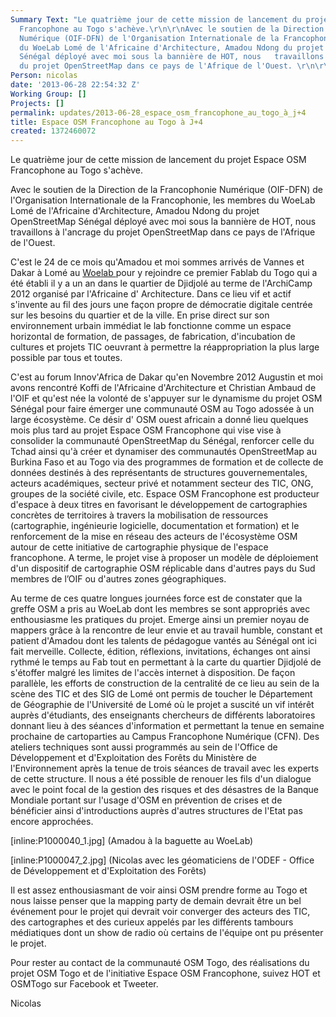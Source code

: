 ```yaml
---
Summary Text: "Le quatrième jour de cette mission de lancement du projet Espace OSM
  Francophone au Togo s'achève.\r\n\r\nAvec le soutien de la Direction de la Francophonie
  Numérique (OIF-DFN) de l'Organisation Internationale de la Francophonie, les membres
  du WoeLab Lomé de l'Africaine d'Architecture, Amadou Ndong du projet OpenStreetMap
  Sénégal déployé avec moi sous la bannière de HOT, nous   travaillons à l'ancrage
  du projet OpenStreetMap dans ce pays de l'Afrique de l'Ouest. \r\n\r\n"
Person: nicolas
date: '2013-06-28 22:54:32 Z'
Working Group: []
Projects: []
permalink: updates/2013-06-28_espace_osm_francophone_au_togo_à_j+4
title: Espace OSM Francophone au Togo à J+4
created: 1372460072
---
```

Le quatrième jour de cette mission de lancement du projet Espace OSM Francophone au Togo s'achève.

Avec le soutien de la Direction de la Francophonie Numérique (OIF-DFN) de l'Organisation Internationale de la Francophonie, les membres du WoeLab Lomé de l'Africaine d'Architecture, Amadou Ndong du projet OpenStreetMap Sénégal déployé avec moi sous la bannière de HOT, nous   travaillons à l'ancrage du projet OpenStreetMap dans ce pays de l'Afrique de l'Ouest. 

C'est le 24 de ce mois qu'Amadou et moi sommes arrivés de Vannes et Dakar à Lomé au <a href="http://wlab.weebly.com/"> Woelab  </a> pour y rejoindre ce premier Fablab du Togo qui a été établi il y a un an dans le quartier de Djidjolé au terme de l'ArchiCamp 2012 organisé par l'Africaine d' Architecture. Dans ce lieu vif et actif s'invente au fil des jours une façon propre de démocratie digitale centrée sur les besoins du quartier et de la ville. En prise direct sur son environnement urbain immédiat le lab fonctionne comme un espace horizontal de formation, de passages, de fabrication, d'incubation de cultures et projets TIC oeuvrant à permettre la réappropriation la plus large possible par tous et toutes.

C'est au forum Innov'Africa de Dakar qu'en Novembre 2012 Augustin et moi avons rencontré Koffi de l'Africaine d'Architecture et Christian Ambaud de l'OIF et qu'est née la volonté de s'appuyer sur le dynamisme du projet OSM Sénégal pour faire émerger une communauté OSM au Togo adossée à un large écosystème. Ce désir d' OSM ouest africain a donné lieu quelques mois plus tard au projet Espace OSM Francophone qui vise vise à consolider la communauté OpenStreetMap du Sénégal, renforcer celle du Tchad ainsi qu'à créer et dynamiser des communautés OpenStreetMap au Burkina Faso et au Togo via des programmes de formation et de collecte de données destinés à des représentants de structures gouvernementales, acteurs académiques, secteur privé et notamment secteur des TIC, ONG, groupes de la société civile, etc. Espace OSM Francophone est producteur d'espace à deux titres en favorisant le développement de cartographies concrètes de territoires à travers la mobilisation de ressources (cartographie, ingénieurie logicielle, documentation et formation) et le renforcement de la mise en réseau des acteurs de l'écosystème OSM autour de cette initiative de cartographie physique de l'espace francophone. A terme, le projet vise à proposer un modèle de déploiement d'un dispositif de cartographie OSM réplicable dans d'autres pays du Sud membres de l’OIF ou d'autres zones géographiques.   

Au terme de ces quatre longues journées force est de constater que la greffe OSM a pris au WoeLab dont les membres se sont appropriés avec enthousiasme les pratiques du projet. Emerge ainsi un premier noyau de mappers grâce à la rencontre de leur envie et au travail humble, constant et patient d'Amadou dont les talents de pédagogue vantés au Sénégal ont ici fait merveille. Collecte, édition, réflexions, invitations, échanges ont ainsi rythmé le temps au Fab tout en permettant à la carte du quartier Djidjolé de s'étoffer malgré les limites de l'accès internet à disposition. De façon parallèle, les efforts de construction de la centralité de ce lieu au sein de la scène des TIC et des SIG de Lomé ont permis de toucher le Département de Géographie de l'Université de Lomé où le projet a suscité un vif intérêt auprès d'étudiants, des enseignants chercheurs de différents laboratoires donnant lieu à des séances d'information et permettant la tenue en semaine prochaine de cartoparties au Campus Francophone Numérique (CFN). Des ateliers techniques sont aussi programmés au sein de l'Office de Développement et d'Exploitation des Forêts du Ministère de l'Environnement après la tenue de trois séances de travail avec les experts de cette structure. Il nous a été possible de renouer les fils d'un dialogue avec le point focal de la gestion des risques et des désastres de la Banque Mondiale portant sur l'usage d'OSM en prévention de crises et de bénéficier ainsi d'introductions auprès d'autres structures de l'Etat pas encore approchées.      


[inline:P1000040_1.jpg]
(Amadou à la baguette au WoeLab) 

[inline:P1000047_2.jpg]
(Nicolas avec les géomaticiens de l'ODEF - Office de Développement et d'Exploitation des Forêts)


Il est assez enthousiasmant de voir ainsi OSM prendre forme au Togo et nous laisse penser que la mapping party de demain devrait être un bel événement pour le projet qui devrait voir converger des acteurs des TIC, des cartographes et des curieux appelés par les différents tambours médiatiques dont un show de radio où certains de l'équipe ont pu présenter le projet. 

Pour rester au contact de la communauté OSM Togo, des réalisations du projet OSM Togo et de l'initiative Espace OSM Francophone, suivez HOT et OSMTogo sur Facebook et Tweeter.

Nicolas
